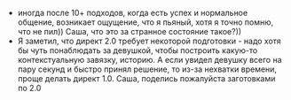 * иногда после 10+ подходов, когда есть успех и нормальное общение, возникает ощущение, что я пьяный, хотя я точно помню, что не пил)) Саша, что это за странное состояние такое?))
* Я заметил, что директ 2.0 требует некоторой подготовки - надо хотя бы чуть понаблюдать за девушкой, чтобы построить какую-то контекстуальную завязку, историю. А если увидел девушку всего на пару секунд и быстро принял решение, то из-за нехватки времени, проще делать директ 1.0. 
  Саша, поделись пожалуйста заготовками по 2.0
